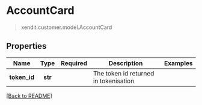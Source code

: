 # AccountCard
> xendit.customer.model.AccountCard


## Properties
| Name | Type | Required | Description | Examples |
|------------|:-------------:|:-------------:|-------------|:-------------:|
| **token_id** | **str** | | The token id returned in tokenisation  |  |


[[Back to README]](../../README.md)


